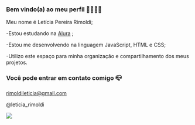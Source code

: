### Bem vindo(a) ao meu perfil 👩‍🎓👨‍🎓

Meu nome é Letícia Pereira Rimoldi;

-Estou estudando na [Alura](https://www.alura.com.br) ;

-Estou me desenvolvendo na linguagem JavaScript, HTML e CSS;

-Utilizo este espaço para minha organização e compartilhamento dos meus projetos.

### Você pode entrar em contato comigo 📪

rimoldileticia@gmail.com

@leticia_rimoldi

![](https://media.tenor.com/PodkbWUKl-kAAAAC/hello-mr-bean.gif)
